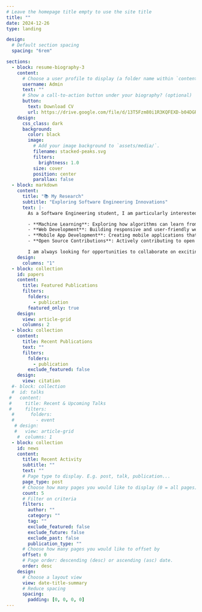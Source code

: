 ```yaml
---
# Leave the homepage title empty to use the site title
title: ""
date: 2024-12-26
type: landing

design:
  # Default section spacing
  spacing: "6rem"

sections:
  - block: resume-biography-3
    content:
      # Choose a user profile to display (a folder name within `content/authors/`)
      username: Admin
      text: ""
      # Show a call-to-action button under your biography? (optional)
      button:
        text: Download CV
        url: https://drive.google.com/file/d/13T5Fzm80i1R3KQFEXD-b04DGRXy3Q-TP/view?usp=drive_link
    design:
      css_class: dark
      background:
        color: black
        image:
          # Add your image background to `assets/media/`.
          filename: stacked-peaks.svg
          filters:
            brightness: 1.0
          size: cover
          position: center
          parallax: false
  - block: markdown
    content:
      title: "📚 My Research"
      subtitle: "Exploring Software Engineering Innovations"
      text: |-
        As a Software Engineering student, I am particularly interested in the following areas:

        - **Machine Learning**: Exploring how algorithms can learn from data to make predictions and improve decision-making.
        - **Web Development**: Building responsive and user-friendly web applications using modern frameworks.
        - **Mobile App Development**: Creating mobile applications that enhance user experience and accessibility.
        - **Open Source Contributions**: Actively contributing to open source projects to improve my coding skills and collaborate with other developers.

        I am always looking for opportunities to collaborate on exciting projects and research. Please feel free to reach out if you are interested in working together! 😃
    design:
      columns: "1"
  - block: collection
    id: papers
    content:
      title: Featured Publications
      filters:
        folders:
          - publication
        featured_only: true
    design:
      view: article-grid
      columns: 2
  - block: collection
    content:
      title: Recent Publications
      text: ""
      filters:
        folders:
          - publication
        exclude_featured: false
    design:
      view: citation
  #- block: collection
  #  id: talks
 #   content:
 #     title: Recent & Upcoming Talks
 #     filters:
  #      folders:
  #        - event
   # design:
   #   view: article-grid
    #  columns: 1
  - block: collection
    id: news
    content:
      title: Recent Activity
      subtitle: ""
      text: ""
      # Page type to display. E.g. post, talk, publication...
      page_type: post
      # Choose how many pages you would like to display (0 = all pages)
      count: 5
      # Filter on criteria
      filters:
        author: ""
        category: ""
        tag: ""
        exclude_featured: false
        exclude_future: false
        exclude_past: false
        publication_type: ""
      # Choose how many pages you would like to offset by
      offset: 0
      # Page order: descending (desc) or ascending (asc) date.
      order: desc
    design:
      # Choose a layout view
      view: date-title-summary
      # Reduce spacing
      spacing:
        padding: [0, 0, 0, 0]
---
```

